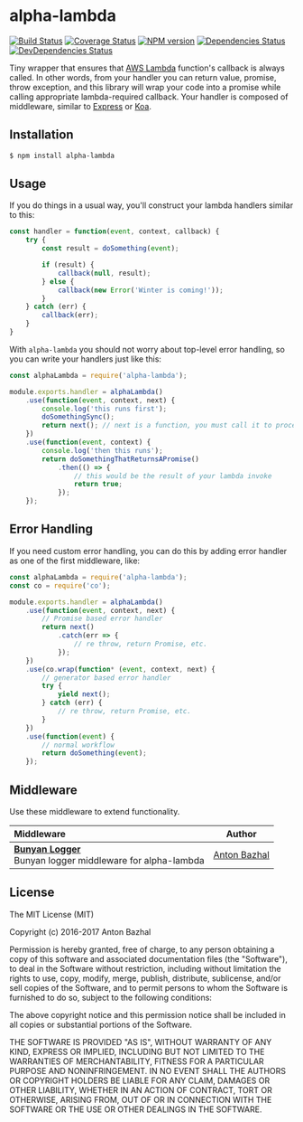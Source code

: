 # alpha-lambda

[![Build Status][ci-image]][ci-url]
[![Coverage Status][coverage-image]][coverage-url]
[![NPM version][npm-image]][npm-url]
[![Dependencies Status][dependencies-image]][dependencies-url]
[![DevDependencies Status][devdependencies-image]][devdependencies-url]

Tiny wrapper that ensures that [AWS Lambda][aws-lambda-url] function's callback is always called. In other words, from your handler you can return value, promise, throw exception, and this library will wrap your code into a promise while calling appropriate lambda-required callback. Your handler is composed of middleware, similar to [Express][express-url] or [Koa][koa-url].

## Installation

```bash
$ npm install alpha-lambda
```

## Usage

If you do things in a usual way, you'll construct your lambda handlers similar to this:

```js
const handler = function(event, context, callback) {
	try {
		const result = doSomething(event);

		if (result) {
			callback(null, result);
		} else {
			callback(new Error('Winter is coming!'));
		}
	} catch (err) {
		callback(err);
	}
}
```

With `alpha-lambda` you should not worry about top-level error handling, so you can write your handlers just like this:

```js
const alphaLambda = require('alpha-lambda');

module.exports.handler = alphaLambda()
	.use(function(event, context, next) {
		console.log('this runs first');
		doSomethingSync();
		return next(); // next is a function, you must call it to proceed to next middleware
	})
	.use(function(event, context) {
		console.log('then this runs');
		return doSomethingThatReturnsAPromise()
			.then(() => {
				// this would be the result of your lambda invoke
				return true;
			});
	});
```

## Error Handling

If you need custom error handling, you can do this by adding error handler as one of the first middleware, like:

```js
const alphaLambda = require('alpha-lambda');
const co = require('co');

module.exports.handler = alphaLambda()
	.use(function(event, context, next) {
		// Promise based error handler
		return next()
			.catch(err => {
				// re throw, return Promise, etc.
			});
	})
	.use(co.wrap(function* (event, context, next) {
		// generator based error handler
		try {
			yield next();
		} catch (err) {
			// re throw, return Promise, etc.
		}
	})
	.use(function(event) {
		// normal workflow
		return doSomething(event);
	});
```

## Middleware

Use these middleware to extend functionality.

| Middleware | Author |
|:-------|:------:|
| **[Bunyan Logger](https://github.com/AntonBazhal/alpha-lambda-bunyan)** <br/> Bunyan logger middleware for alpha-lambda | [Anton Bazhal](https://github.com/AntonBazhal) |

## License

The MIT License (MIT)

Copyright (c) 2016-2017 Anton Bazhal

Permission is hereby granted, free of charge, to any person obtaining a copy of this software and associated documentation files (the "Software"), to deal in the Software without restriction, including without limitation the rights to use, copy, modify, merge, publish, distribute, sublicense, and/or sell copies of the Software, and to permit persons to whom the Software is furnished to do so, subject to the following conditions:

The above copyright notice and this permission notice shall be included in all copies or substantial portions of the Software.

THE SOFTWARE IS PROVIDED "AS IS", WITHOUT WARRANTY OF ANY KIND, EXPRESS OR IMPLIED, INCLUDING BUT NOT LIMITED TO THE WARRANTIES OF MERCHANTABILITY, FITNESS FOR A PARTICULAR PURPOSE AND NONINFRINGEMENT. IN NO EVENT SHALL THE AUTHORS OR COPYRIGHT HOLDERS BE LIABLE FOR ANY CLAIM, DAMAGES OR OTHER LIABILITY, WHETHER IN AN ACTION OF CONTRACT, TORT OR OTHERWISE, ARISING FROM, OUT OF OR IN CONNECTION WITH THE SOFTWARE OR THE USE OR OTHER DEALINGS IN THE SOFTWARE.

[aws-context-url]: http://docs.aws.amazon.com/lambda/latest/dg/nodejs-prog-model-context.html
[aws-lambda-url]: https://aws.amazon.com/lambda/details/
[bunyan-log-child-url]: https://www.npmjs.com/package/bunyan#logchild
[bunyan-url]: https://www.npmjs.com/package/bunyan
[ci-image]: https://circleci.com/gh/AntonBazhal/alpha-lambda.svg?style=shield&circle-token=fc9c3e6f415d2d338800c8a08d6155708ad260ce
[ci-url]: https://circleci.com/gh/AntonBazhal/alpha-lambda
[coverage-image]: https://coveralls.io/repos/github/AntonBazhal/alpha-lambda/badge.svg?branch=master
[coverage-url]: https://coveralls.io/github/AntonBazhal/alpha-lambda?branch=master
[dependencies-url]: https://david-dm.org/antonbazhal/alpha-lambda
[dependencies-image]: https://david-dm.org/antonbazhal/alpha-lambda/status.svg
[devdependencies-url]: https://david-dm.org/antonbazhal/alpha-lambda?type=dev
[devdependencies-image]: https://david-dm.org/antonbazhal/alpha-lambda/dev-status.svg
[express-url]: https://expressjs.com/
[koa-url]: http://koajs.com/
[npm-url]: https://www.npmjs.org/package/alpha-lambda
[npm-image]: https://img.shields.io/npm/v/alpha-lambda.svg
